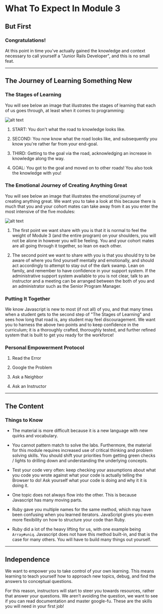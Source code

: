 # What To Expect In Module 3

## But First

### Congratulations!

At this point in time you've actually gained the knowledge and context necessary to call yourself a "Junior Rails Developer", and this is no small feat.
___
## The Journey of Learning Something New

### The Stages of Learning
You will see below an image that illustrates the stages of learning that each of us goes through, at least when it comes to programming:

![alt text](https://user-images.githubusercontent.com/20468684/44881320-33845480-ac7d-11e8-8a69-5e30c51ebfd9.jpg "Consciousness of Competence")

1. START: You don't what the road to knowledge looks like.

2. SECOND: You now know what the road looks like, and subsequently you know you're rather far from your end-goal.

3. THIRD: Getting to the goal via the road, acknowledging an increase in knowledge along the way.

4. GOAL: You got to the goal and moved on to other roads! You also took the knowledge with you!

### The Emotional Journey of Creating Anything Great
You will see below an image that illustrates the emotional journey of creating anything great. We want you to take a look at this because there is much that you and your cohort mates can take away from it as you enter the most intensive of the five modules:

![alt text](https://i.imgur.com/X4QR5en.png "The Emotional Journey of Creating Anything Great")

1. The first point we want share with you is that it is normal to feel the weight of Module 3 (and the entire program) on your shoulders, you will not be alone in however you will be feeling. You and your cohort mates are all going through it together, so lean on each other.

2. The second point we want to share with you is that you should try to be aware of where you find yourself mentally and emotionally, and should act accordingly to attempt to stay out of the dark swamp. Lean on family, and remember to have confidence in your support system. If the administrative support system available to you is not clear, talk to an instructor and a meeting can be arranged between the both of you and an administrator such as the Senior Program Manager.

### Putting It Together
We know Javascript is new to most (if not all) of you, and that many times when a student gets to the second step of "The Stages of Learning" and sees how long that road is, any student may feel discouragement. We want you to harness the above two points and to keep confidence in the curriculum; it is a thoroughly crafted, thoroughly tested, and further refined system that is built to get you ready for the workforce!


### Personal Empowerment Protocol
1. Read the Error

2. Google the Problem

3. Ask a Neighbor

4. Ask an Instructor
___
## The Content

### Things to Know

* The material is more difficult because it is a new language with new quirks and vocabulary.

* You cannot pattern match to solve the labs. Furthermore, the material for this module requires increased use of critical thinking and problem solving skills. You should shift your priorities from getting green checks / lights to drilling down and understanding the underlying concepts.

* Test your code very often: keep checking your assumptions about what you code you wrote against what your code is actually telling the Browser to do! Ask yourself what your code is doing and why it it is doing it.

* One topic does not always flow into the other. This is because Javascript has many moving parts.

* Ruby gave you multiple names for the same method, which may have been confusing when you learned iterators. JavaScript gives you even more flexibility on how to structure your code than Ruby.

* Ruby did a lot of the heavy lifting for us, with one example being `Array#uniq`. Javascript does not have this method built-in, and that is the case for many others. You will have to build many things out yourself.

___

## Independence


We want to empower you to take control of your own learning. This means learning to teach yourself how to approach new topics, debug, and find the answers to conceptual questions.

For this reason, instructors will start to steer you towards resources, rather that answer your questions. We aren’t avoiding the question, we want to see if you can read documentation and master google-fu. These are the skills you will need in your first job!

